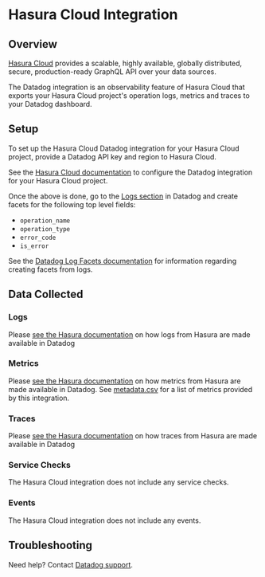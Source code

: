# Hasura Cloud Integration

## Overview

[Hasura Cloud][1] provides a scalable, highly available, globally distributed,
secure, production-ready GraphQL API over your data sources.

The Datadog integration is an observability feature of Hasura Cloud that exports
your Hasura Cloud project's operation logs, metrics and traces to your Datadog dashboard. 

## Setup

To set up the Hasura Cloud Datadog integration for your Hasura Cloud project, provide a Datadog API key and region to Hasura Cloud.

See the [Hasura Cloud documentation][3] to configure the Datadog integration for your Hasura Cloud project.

Once the above is done, go to the [Logs section][5] in Datadog and create facets for the following top level fields:

* `operation_name`
* `operation_type`
* `error_code`
* `is_error`

See the [Datadog Log Facets documentation][4] for information regarding creating facets from logs.

## Data Collected

### Logs

Please [see the Hasura documentation][7] on how logs from Hasura are made available in Datadog

### Metrics

Please [see the Hasura documentation][8] on how metrics from Hasura are made available in Datadog.
See [metadata.csv][4] for a list of metrics provided by this integration.

### Traces

Please [see the Hasura documentation][9] on how traces from Hasura are made available in Datadog

### Service Checks

The Hasura Cloud integration does not include any service checks.

### Events

The Hasura Cloud integration does not include any events.

## Troubleshooting

Need help? Contact [Datadog support][6].

[1]: https://hasura.io/cloud/
[2]: https://raw.githubusercontent.com/DataDog/integrations-extras/master/algorithmia/images/algorithmia-insights-datadog.png
[3]: https://hasura.io/docs/latest/graphql/cloud/metrics/integrations/datadog.html
[4]: https://docs.datadoghq.com/logs/explorer/facets/#create-facets
[5]: http://app.datadoghq.com/logs
[6]: https://docs.datadoghq.com/help/
[7]: https://hasura.io/docs/latest/observability/integrations/datadog/#view-logs
[8]: https://hasura.io/docs/latest/observability/integrations/datadog/#view-metrics
[9]: https://hasura.io/docs/latest/observability/integrations/datadog/#view-traces